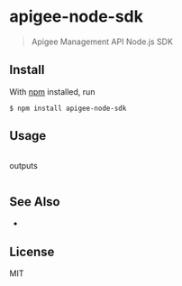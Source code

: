 # apigee-node-sdk

> Apigee Management API Node.js SDK

## Install

With [npm](https://npmjs.org/) installed, run

```
$ npm install apigee-node-sdk
```

## Usage

```js

```

outputs

```

```

## See Also

-

## License

MIT
